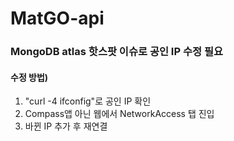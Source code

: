 # MatGO-api

### MongoDB atlas 핫스팟 이슈로 공인 IP 수정 필요
#### 수정 방법) 
1. "curl -4 ifconfig"로 공인 IP 확인
2. Compass앱 아닌 웹에서 NetworkAccess 탭 진입
3. 바뀐 IP 추가 후 재연결